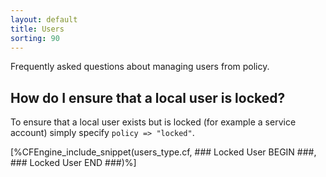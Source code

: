 ```yaml
---
layout: default
title: Users
sorting: 90
---
```


Frequently asked questions about managing users from policy.

## How do I ensure that a local user is locked?

To ensure that a local user exists but is locked (for example a service
account) simply specify `policy => "locked"`.

[%CFEngine_include_snippet(users_type.cf, ### Locked User BEGIN ###, ### Locked User END ###)%]
